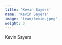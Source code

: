 ```yaml
---
title: 'Kevin Sayers'
name: 'Kevin Sayers'
image: 'team/kevin.jpeg'
weight: 3
---
```


Kevin Sayers
